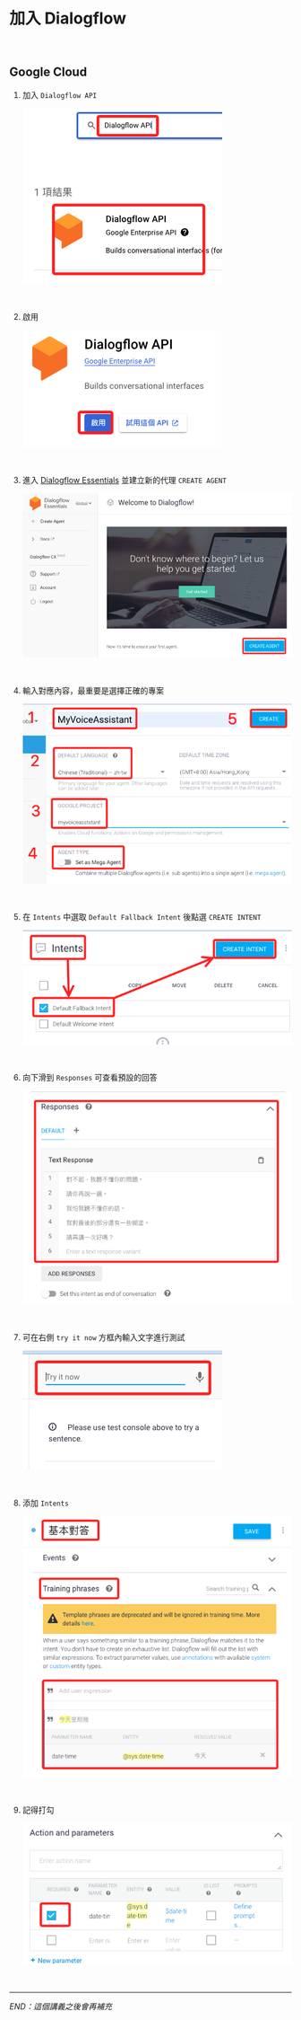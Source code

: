 # 加入 Dialogflow

<br>

## Google Cloud

1. 加入 `Dialogflow API`

    ![](images/img_21.png)

<br>

2. 啟用

    ![](images/img_22.png)

<br>

3. 進入 [Dialogflow Essentials](https://dialogflow.cloud.google.com/#/getStarted) 並建立新的代理 `CREATE AGENT`

    ![](images/img_23.png)

<br>

4. 輸入對應內容，最重要是選擇正確的專案

    ![](images/img_24.png)

<br>

5. 在 `Intents` 中選取 `Default Fallback Intent` 後點選 `CREATE INTENT`

    ![](images/img_25.png)

<br>

6. 向下滑到 `Responses` 可查看預設的回答

    ![](images/img_26.png)

<br>

7. 可在右側 `try it now` 方框內輸入文字進行測試

    ![](images/img_27.png)

<br>

8. 添加 `Intents`

    ![](images/img_28.png)

<br>

9. 記得打勾

    ![](images/img_29.png)
   

<br>

---

_END：這個講義之後會再補充_